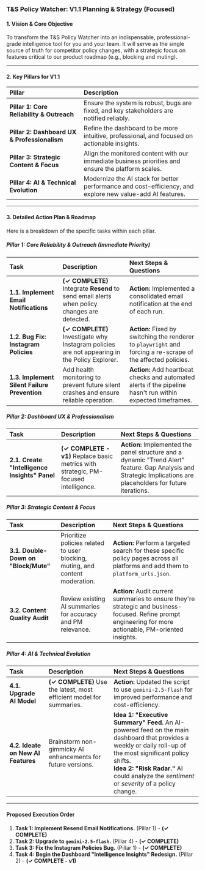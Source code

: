 ### T&S Policy Watcher: V1.1 Planning & Strategy (Focused)

#### 1. Vision & Core Objective

To transform the T&S Policy Watcher into an indispensable, professional-grade intelligence tool for you and your team. It will serve as the single source of truth for competitor policy changes, with a strategic focus on features critical to our product roadmap (e.g., blocking and muting).

---

#### 2. Key Pillars for V1.1

| Pillar | Description |
| :--- | :--- |
| **Pillar 1: Core Reliability & Outreach** | Ensure the system is robust, bugs are fixed, and key stakeholders are notified reliably. |
| **Pillar 2: Dashboard UX & Professionalism** | Refine the dashboard to be more intuitive, professional, and focused on actionable insights. |
| **Pillar 3: Strategic Content & Focus** | Align the monitored content with our immediate business priorities and ensure the platform scales. |
| **Pillar 4: AI & Technical Evolution** | Modernize the AI stack for better performance and cost-efficiency, and explore new value-add AI features. |

---

#### 3. Detailed Action Plan & Roadmap

Here is a breakdown of the specific tasks within each pillar.

##### **Pillar 1: Core Reliability & Outreach (Immediate Priority)**

| Task | Description | Next Steps & Questions |
| :--- | :--- | :--- |
| **1.1. Implement Email Notifications** | **(✓ COMPLETE)** Integrate **Resend** to send email alerts when policy changes are detected. | **Action:** Implemented a consolidated email notification at the end of each run. |
| **1.2. Bug Fix: Instagram Policies** | **(✓ COMPLETE)** Investigate why Instagram policies are not appearing in the Policy Explorer. | **Action:** Fixed by switching the renderer to `playwright` and forcing a re-scrape of the affected policies. |
| **1.3. Implement Silent Failure Prevention** | Add health monitoring to prevent future silent crashes and ensure reliable operation. | **Action:** Add heartbeat checks and automated alerts if the pipeline hasn't run within expected timeframes. |

##### **Pillar 2: Dashboard UX & Professionalism**

| Task | Description | Next Steps & Questions |
| :--- | :--- | :--- |
| **2.1. Create "Intelligence Insights" Panel** | **(✓ COMPLETE - v1)** Replace basic metrics with strategic, PM-focused intelligence. | **Action:** Implemented the panel structure and a dynamic "Trend Alert" feature. Gap Analysis and Strategic Implications are placeholders for future iterations. |

##### **Pillar 3: Strategic Content & Focus**

| Task | Description | Next Steps & Questions |
| :--- | :--- | :--- |
| **3.1. Double-Down on "Block/Mute"** | Prioritize policies related to user blocking, muting, and content moderation. | **Action:** Perform a targeted search for these specific policy pages across all platforms and add them to `platform_urls.json`. |
| **3.2. Content Quality Audit** | Review existing AI summaries for accuracy and PM relevance. | **Action:** Audit current summaries to ensure they're strategic and business-focused. Refine prompt engineering for more actionable, PM-oriented insights. |

##### **Pillar 4: AI & Technical Evolution**

| Task | Description | Next Steps & Questions |
| :--- | :--- | :--- |
| **4.1. Upgrade AI Model** | **(✓ COMPLETE)** Use the latest, most efficient model for summaries. | **Action:** Updated the script to use `gemini-2.5-flash` for improved performance and cost-efficiency. |
| **4.2. Ideate on New AI Features** | Brainstorm non-gimmicky AI enhancements for future versions. | **Idea 1: "Executive Summary" Feed.** An AI-powered feed on the main dashboard that provides a weekly or daily roll-up of the most significant policy shifts. <br> **Idea 2: "Risk Radar."** AI could analyze the *sentiment* or *severity* of a policy change. |

---

#### **Proposed Execution Order**

1.  **Task 1: Implement Resend Email Notifications.** (Pillar 1) - **(✓ COMPLETE)**
2.  **Task 2: Upgrade to `gemini-2.5-flash`.** (Pillar 4) - **(✓ COMPLETE)**
3.  **Task 3: Fix the Instagram Policies Bug.** (Pillar 1) - **(✓ COMPLETE)**
4.  **Task 4: Begin the Dashboard "Intelligence Insights" Redesign.** (Pillar 2) - **(✓ COMPLETE - v1)**

